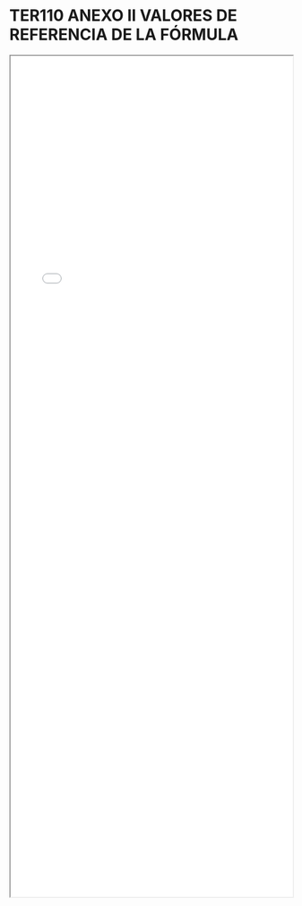 
# TER110 ANEXO II VALORES DE REFERENCIA DE LA FÓRMULA

<iframe src="../TER110 ANEXO II VALORES DE REFERENCIA DE LA FÓRMULA.pdf" width="100%" height="1500px"></iframe>

